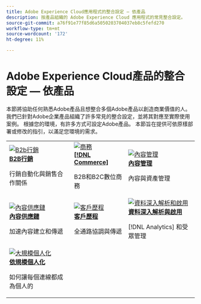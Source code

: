```yaml
---
title: Adobe Experience Cloud應用程式的整合設定 — 依產品
description: 按產品組織的 Adobe Experience Cloud 應用程式的常見整合設定。
source-git-commit: a76f91e77f85d6a5050203704037eb8c5fefd270
workflow-type: tm+mt
source-wordcount: '172'
ht-degree: 11%

---
```



# Adobe Experience Cloud產品的整合設定 — 依產品

本節將協助任何熟悉Adobe產品且想整合多個Adobe產品以創造商業價值的人。  我們已針對Adobe企業產品組織了許多常見的整合設定，並將其對應至實際使用案例。  根據您的環境，有許多方式可設定Adobe產品。  本節旨在提供可依原樣部署或修改的指引，以滿足您環境的需求。


<table>
<tr>
    <td>
      <a  href="./b2b.md"><img alt="B2b行銷" src="https://cdn.experienceleague.adobe.com/thumb/b2b.png"/></a>
      <div><strong><a href="./b2b.md">B2B行銷</a></strong></div>
      <p>
        行銷自動化與銷售合作關係
      </p>
    </td>
   <td>
      <a  href="./commerce.md"><img alt="商務" src="https://cdn.experienceleague.adobe.com/thumb/commerce.png"/></a>
      <div><strong><a href="./commerce.md">[!DNL Commerce]</a></strong></div>
      <p>
        B2B和B2C數位商務
      </p>
   </td>    
   <td>
      <a  href="./content-management.md"><img alt="內容管理" src="https://cdn.experienceleague.adobe.com/thumb/content-management.png"/></a>
      <div><strong><a href="./content-management.md">內容管理</a></strong></div>
      <p>
        內容與資產管理
      </p>
   </td>
</tr>
<tr>
   <td>
      <a  href="./content-supply-chain.md"><img alt="內容供應鏈" src="https://cdn.experienceleague.adobe.com/thumb/content-supply-chain.png"/></a>
      <div><strong><a href="./content-supply-chain.md">內容供應鏈</a></strong></div>
      <p>
        加速內容建立和傳遞
      </p> 
    </td>
   <td>
      <a  href="./customer-journeys.md"><img alt="客戶歷程" src="https://cdn.experienceleague.adobe.com/thumb/customer-journeys.png"/></a>
      <div><strong><a href="./customer-journeys.md">客戶歷程</a></strong></div>
      <p>
        全通路協調與傳遞
      </p> 
    </td>
   <td>
      <a  href="./data-insights.md"><img alt="資料深入解析和啟用" src="https://cdn.experienceleague.adobe.com/thumb/data-insights.png"/></a>
      <div><strong><a href="./data-insights.md"> 資料深入解析與啟用</a></strong></div>
      <p>
        [!DNL Analytics] 和受眾管理
      </p>
   </td>  
</tr>
<tr>
   <td>
      <a  href="./personalization.md"><img alt="大規模個人化" src="https://cdn.experienceleague.adobe.com/thumb/personalization.png"/></a>
      <div><strong><a href="./personalization.md">依規模個人化</a></strong></div>
      <p>
        如何讓每個連線都成為個人的
      </p>
   </td>
</table>

